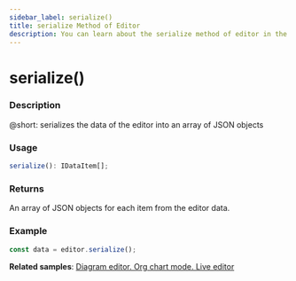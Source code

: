 ```yaml
---
sidebar_label: serialize()
title: serialize Method of Editor
description: You can learn about the serialize method of editor in the documentation of the DHTMLX JavaScript Diagram library. Browse developer guides and API reference, try out code examples and live demos, and download a free 30-day evaluation version of DHTMLX Diagram.
---
```


# serialize()

### Description

@short: serializes the data of the editor into an array of JSON objects

### Usage

~~~js
serialize(): IDataItem[];
~~~

### Returns

An array of JSON objects for each item from the editor data.

### Example

~~~js
const data = editor.serialize();
~~~

**Related samples**: [Diagram editor. Org chart mode. Live editor](https://snippet.dhtmlx.com/bng7ego7)
